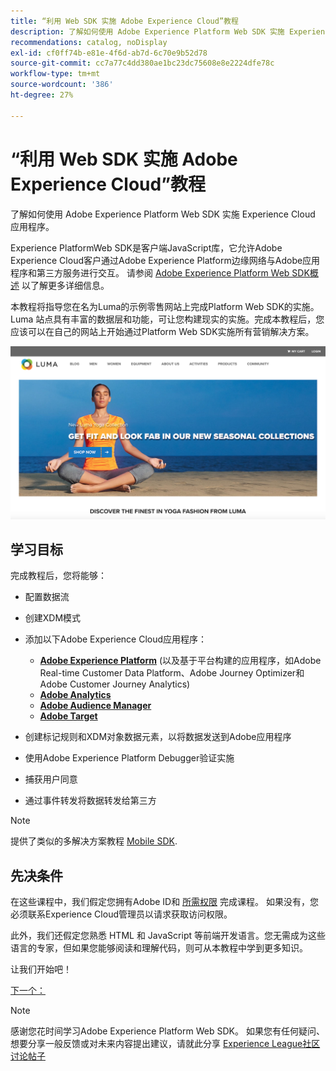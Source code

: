 ```yaml
---
title: “利用 Web SDK 实施 Adobe Experience Cloud”教程
description: 了解如何使用 Adobe Experience Platform Web SDK 实施 Experience Cloud 应用程序。
recommendations: catalog, noDisplay
exl-id: cf0ff74b-e81e-4f6d-ab7d-6c70e9b52d78
source-git-commit: cc7a77c4dd380ae1bc23dc75608e8e2224dfe78c
workflow-type: tm+mt
source-wordcount: '386'
ht-degree: 27%

---
```


# “利用 Web SDK 实施 Adobe Experience Cloud”教程

了解如何使用 Adobe Experience Platform Web SDK 实施 Experience Cloud 应用程序。

Experience PlatformWeb SDK是客户端JavaScript库，它允许Adobe Experience Cloud客户通过Adobe Experience Platform边缘网络与Adobe应用程序和第三方服务进行交互。 请参阅 [Adobe Experience Platform Web SDK概述](https://experienceleague.adobe.com/docs/experience-platform/edge/home.html) 以了解更多详细信息。

本教程将指导您在名为Luma的示例零售网站上完成Platform Web SDK的实施。 [](https://luma.enablementadobe.com/content/luma/us/en.html)Luma 站点具有丰富的数据层和功能，可让您构建现实的实施。完成本教程后，您应该可以在自己的网站上开始通过Platform Web SDK实施所有营销解决方案。

[![Luma 网站](assets/old-overview-luma.png)](https://luma.enablementadobe.com/content/luma/us/en.html)


## 学习目标

完成教程后，您将能够：

* 配置数据流

* 创建XDM模式

* 添加以下Adobe Experience Cloud应用程序：
   * **[Adobe Experience Platform](setup-experience-platform.md)** (以及基于平台构建的应用程序，如Adobe Real-time Customer Data Platform、Adobe Journey Optimizer和Adobe Customer Journey Analytics)
   * **[Adobe Analytics](setup-analytics.md)**
   * **[Adobe Audience Manager](setup-audience-manager.md)**
   * **[Adobe Target](setup-target.md)**

* 创建标记规则和XDM对象数据元素，以将数据发送到Adobe应用程序

* 使用Adobe Experience Platform Debugger验证实施

* 捕获用户同意

* 通过事件转发将数据转发给第三方

>[!NOTE]
>
>提供了类似的多解决方案教程 [Mobile SDK](../tutorial-mobile-sdk/overview.md).

## 先决条件

在这些课程中，我们假定您拥有Adobe ID和 [所需权限](configure-permissions.md) 完成课程。 如果没有，您必须联系Experience Cloud管理员以请求获取访问权限。

此外，我们还假定您熟悉 HTML 和 JavaScript 等前端开发语言。您无需成为这些语言的专家，但如果您能够阅读和理解代码，则可从本教程中学到更多知识。

让我们开始吧！

[下一个： ](configure-permissions.md)

>[!NOTE]
>
>感谢您花时间学习Adobe Experience Platform Web SDK。 如果您有任何疑问、想要分享一般反馈或对未来内容提出建议，请就此分享 [Experience League社区讨论帖子](https://experienceleaguecommunities.adobe.com/t5/adobe-experience-platform-launch/tutorial-discussion-implement-adobe-experience-cloud-with-web/td-p/444996)
